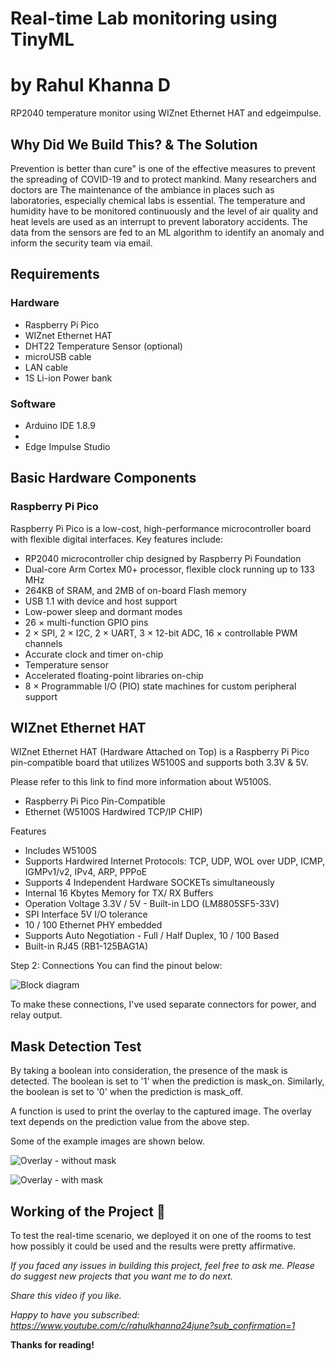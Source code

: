# Real-time Lab monitoring using TinyML
# by Rahul Khanna D

RP2040 temperature monitor using WIZnet Ethernet HAT and edgeimpulse. 

## Why Did We Build This? & The Solution

Prevention is better than cure" is one of the effective measures to prevent the spreading of COVID-19 and to protect mankind. Many researchers and doctors are The maintenance of the ambiance in places such as laboratories, especially chemical labs is essential. The temperature and humidity have to be monitored continuously and the level of air quality and heat levels are used as an interrupt to prevent laboratory accidents. The data from the sensors are fed to an ML algorithm to identify an anomaly and inform the security team via email. 


## Requirements

### Hardware

* Raspberry Pi Pico 
* WIZnet Ethernet HAT
* DHT22 Temperature Sensor (optional)
* microUSB cable
* LAN cable
* 1S Li-ion Power bank

### Software

*   Arduino IDE 1.8.9
*   <check>
*   Edge Impulse Studio


## Basic Hardware Components
  
### Raspberry Pi Pico

Raspberry Pi Pico is a low-cost, high-performance microcontroller board with flexible digital interfaces. Key features include:

* RP2040 microcontroller chip designed by Raspberry Pi Foundation
* Dual-core Arm Cortex M0+ processor, flexible clock running up to 133 MHz
* 264KB of SRAM, and 2MB of on-board Flash memory
* USB 1.1 with device and host support
* Low-power sleep and dormant modes
* 26 × multi-function GPIO pins
* 2 × SPI, 2 × I2C, 2 × UART, 3 × 12-bit ADC, 16 × controllable PWM channels
* Accurate clock and timer on-chip
* Temperature sensor
* Accelerated floating-point libraries on-chip
* 8 × Programmable I/O (PIO) state machines for custom peripheral support
  
  
## WIZnet Ethernet HAT
WIZnet Ethernet HAT (Hardware Attached on Top) is a Raspberry Pi Pico pin-compatible board that utilizes W5100S and supports both 3.3V & 5V.

Please refer to this link to find more information about W5100S.

* Raspberry Pi Pico Pin-Compatible
* Ethernet (W5100S Hardwired TCP/IP CHIP)
  
Features

* Includes W5100S
* Supports Hardwired Internet Protocols: TCP, UDP, WOL over UDP, ICMP, IGMPv1/v2, IPv4, ARP, PPPoE
* Supports 4 Independent Hardware SOCKETs simultaneously
* Internal 16 Kbytes Memory for TX/ RX Buffers
* Operation Voltage 3.3V / 5V - Built-in LDO (LM8805SF5-33V)
* SPI Interface 5V I/O tolerance
* 10 / 100 Ethernet PHY embedded
* Supports Auto Negotiation - Full / Half Duplex, 10 / 100 Based
* Built-in RJ45 (RB1-125BAG1A)
  
Step 2: Connections
You can find the pinout below:


![Block diagram](./images/pinout.png)

To make these connections, I've used separate connectors for power, and relay output.


## Mask Detection Test

By taking a boolean into consideration, the presence of the mask is detected. The boolean is set to '1' when the prediction is mask_on. Similarly, the boolean is set to '0' when the prediction is mask_off.

A function is used to print the overlay to the captured image. The overlay text depends on the prediction value from the above step.

Some of the example images are shown below.

![Overlay - without mask](./images/o-womask.png)

![Overlay - with mask](./images/o-wmask.png)
  
  

## Working of the Project 🔭

To test the real-time scenario, we deployed it on one of the rooms to test how possibly it could be used and the results were pretty affirmative.   
  


*If you faced any issues in building this project, feel free to ask me. Please do suggest new projects that you want me to do next.*

*Share this video if you like.*

*Happy to have you subscribed: https://www.youtube.com/c/rahulkhanna24june?sub_confirmation=1*

**Thanks for reading!**
